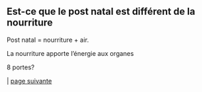 ## Est-ce que le post natal est différent de la nourriture

Post natal = nourriture + air. 

La nourriture apporte l’énergie aux organes


8 portes?

 | [page suivante](2024-04-07-02.md)